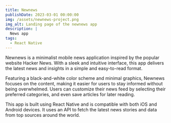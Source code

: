 ```yaml
---
title: Newnews
publishDate: 2023-03-01 00:00:00
img: /assets/newnews-project.png
img_alt: Landing page of the newnews app
description: |
  News app
tags:
  - React Native  
---
```


Newnews is a minimalist mobile news application inspired by the popular website Hacker News. With a sleek and intuitive interface, this app delivers the latest news and insights in a simple and easy-to-read format.

Featuring a black-and-white color scheme and minimal graphics, Newnews focuses on the content, making it easier for users to stay informed without being overwhelmed. Users can customize their news feed by selecting their preferred categories, and even save articles for later reading.

This app is built using React Native and is compatible with both iOS and Android devices. It uses an API to fetch the latest news stories and data from top sources around the world.
